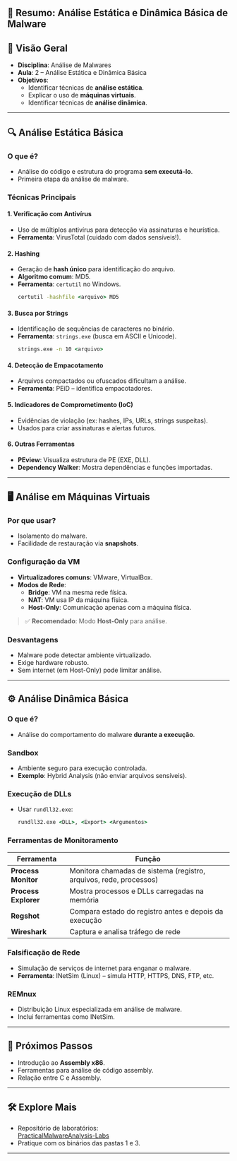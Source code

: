 ## 📘 Resumo: Análise Estática e Dinâmica Básica de Malware

## 📌 Visão Geral
- **Disciplina**: Análise de Malwares  
- **Aula**: 2 – Análise Estática e Dinâmica Básica  
- **Objetivos**:
  - Identificar técnicas de **análise estática**.
  - Explicar o uso de **máquinas virtuais**.
  - Identificar técnicas de **análise dinâmica**.

---

## 🔍 Análise Estática Básica

### O que é?
- Análise do código e estrutura do programa **sem executá-lo**.
- Primeira etapa da análise de malware.

### Técnicas Principais

#### 1. Verificação com Antivírus
- Uso de múltiplos antivírus para detecção via assinaturas e heurística.
- **Ferramenta**: VirusTotal (cuidado com dados sensíveis!).

#### 2. Hashing
- Geração de **hash único** para identificação do arquivo.
- **Algoritmo comum**: MD5.
- **Ferramenta**: `certutil` no Windows.
  ```cmd
  certutil -hashfile <arquivo> MD5
  ```

#### 3. Busca por Strings
- Identificação de sequências de caracteres no binário.
- **Ferramenta**: `strings.exe` (busca em ASCII e Unicode).
  ```cmd
  strings.exe -n 10 <arquivo>
  ```

#### 4. Detecção de Empacotamento
- Arquivos compactados ou ofuscados dificultam a análise.
- **Ferramenta**: PEiD – identifica empacotadores.

#### 5. Indicadores de Comprometimento (IoC)
- Evidências de violação (ex: hashes, IPs, URLs, strings suspeitas).
- Usados para criar assinaturas e alertas futuros.

#### 6. Outras Ferramentas
- **PEview**: Visualiza estrutura de PE (EXE, DLL).
- **Dependency Walker**: Mostra dependências e funções importadas.

---

## 🖥️ Análise em Máquinas Virtuais

### Por que usar?
- Isolamento do malware.
- Facilidade de restauração via **snapshots**.

### Configuração da VM
- **Virtualizadores comuns**: VMware, VirtualBox.
- **Modos de Rede**:
  - **Bridge**: VM na mesma rede física.
  - **NAT**: VM usa IP da máquina física.
  - **Host-Only**: Comunicação apenas com a máquina física.

> ✅ **Recomendado**: Modo **Host-Only** para análise.

### Desvantagens
- Malware pode detectar ambiente virtualizado.
- Exige hardware robusto.
- Sem internet (em Host-Only) pode limitar análise.

---

## ⚙️ Análise Dinâmica Básica

### O que é?
- Análise do comportamento do malware **durante a execução**.

### Sandbox
- Ambiente seguro para execução controlada.
- **Exemplo**: Hybrid Analysis (não enviar arquivos sensíveis).

### Execução de DLLs
- Usar `rundll32.exe`:
  ```cmd
  rundll32.exe <DLL>, <Export> <Argumentos>
  ```

### Ferramentas de Monitoramento

| Ferramenta | Função |
|------------|--------|
| **Process Monitor** | Monitora chamadas de sistema (registro, arquivos, rede, processos) |
| **Process Explorer** | Mostra processos e DLLs carregadas na memória |
| **Regshot** | Compara estado do registro antes e depois da execução |
| **Wireshark** | Captura e analisa tráfego de rede |

### Falsificação de Rede
- Simulação de serviços de internet para enganar o malware.
- **Ferramenta**: INetSim (Linux) – simula HTTP, HTTPS, DNS, FTP, etc.

### REMnux
- Distribuição Linux especializada em análise de malware.
- Inclui ferramentas como INetSim.

---


## 🧠 Próximos Passos
- Introdução ao **Assembly x86**.
- Ferramentas para análise de código assembly.
- Relação entre C e Assembly.

---

## 🛠️ Explore Mais
- Repositório de laboratórios:  
  [PracticalMalwareAnalysis-Labs](https://github.com/mikesiko/PracticalMalwareAnalysis-Labs)
- Pratique com os binários das pastas 1 e 3.

---
